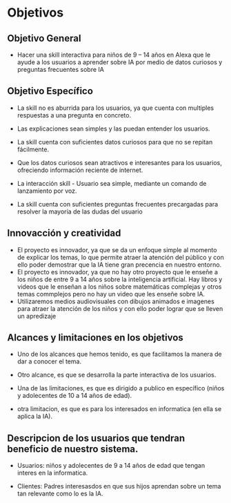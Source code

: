 # Objetivos

## Objetivo General
- Hacer una skill interactiva para niños de 9 – 14 años en Alexa que le ayude a los usuarios a aprender sobre IA por medio de datos curiosos y  preguntas frecuentes sobre IA
## Objetivo Específico
- La skill no es aburrida para los usuarios, ya que cuenta con multiples respuestas a una pregunta en concreto. 

- Las explicaciones sean simples y las puedan entender los usuarios. 

- La skill cuenta con suficientes datos curiosos para que no se repitan fácilmente. 

- Que los datos curiosos sean atractivos e interesantes para los usuarios, ofreciendo información reciente de internet. 

- La interacción skill - Usuario sea simple, mediante un comando de lanzamiento por voz.

- La skill cuenta con suficientes preguntas frecuentes precargadas para resolver la mayoría de las dudas del usuario  

 

## Innovacción y creatividad
- El proyecto es innovador, ya que se da un enfoque simple al momento de explicar los temas, lo que permite atraer la atención del público y con ello poder demostrar que la IA tiene gran precencia en nuestro entorno.
- El proyecto es innovador, ya que no hay otro proyecto que le enseñe a los niños de entre 9 a 14 años sobre la inteligencia artificial. Hay libros y videos que le enseñan a los niños sobre matemáticas complejas y otros temas commplejos pero no hay un video que les enseñe sobre IA.
- Utilizaremos medios audiovisuales con dibujos animados e imagenes para atraer la atención de los niños y con ello poder lograr que se lleven un apredizaje 
## Alcances y limitaciones en los objetivos
- Uno de los alcances que hemos tenido, es que facilitamos la manera de dar a conocer el tema.

- Otro alcance, es que se desarrolla la parte interactiva de los usuarios.

- Una de las limitaciones, es que es dirigido a publico en específico (niños y adolecentes de 10 a 14 años de edad).

- otra limitacion, es que es para los interesados en informatica (en ella se aplica la IA).

## Descripcion de los usuarios que tendran beneficio de nuestro sistema.
- Usuarios: niños y adolecentes de 9 a 14 años de edad que tengan interes en la informatica.

- Clientes: Padres interesasdos en que sus hijos aprendan sobre un tema tan relevante como lo es la IA.